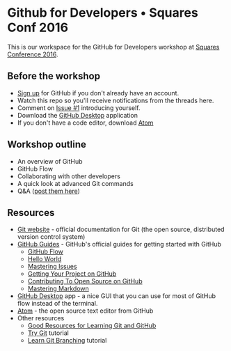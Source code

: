 # Github for Developers • Squares Conf 2016

This is our workspace for the GitHub for Developers workshop at [Squares Conference 2016](http://squaresconference.com/).

## Before the workshop
- [Sign up](https://github.com/join) for GitHub if you don't already have an account.
- Watch this repo so you'll receive notifications from the threads here.
- Comment on [Issue #1](https://github.com/jglovier/github-for-developers-squares-conf-2016/issues/1) introducing yourself.
- Download the [GitHub Desktop](https://desktop.github.com/) application
- If you don't have a code editor, download [Atom](https://atom.io/)

## Workshop outline
- An overview of GitHub
- GitHub Flow
- Collaborating with other developers
- A quick look at advanced Git commands
- Q&A ([post them here](https://github.com/jglovier/github-for-developers-squares-conf-2016/issues/6))

## Resources
- [Git website](http://git-scm.com/) - official documentation for Git (the open source, distributed version control system)
- [GitHub Guides](https://guides.github.com/) - GitHub's official guides for getting started with GitHub
  - [GitHub Flow](https://guides.github.com/introduction/flow/)
  - [Hello World](https://guides.github.com/activities/hello-world/)
  - [Mastering Issues](https://guides.github.com/features/issues/)
  - [Getting Your Project on GitHub](https://guides.github.com/introduction/getting-your-project-on-github/)
  - [Contributing To Open Source on GitHub](https://guides.github.com/activities/contributing-to-open-source/)
  - [Mastering Markdown](https://guides.github.com/features/mastering-markdown/)
- [GitHub Desktop](http://desktop.github.com/) app - a nice GUI that you can use for most of GitHub flow instead of the terminal. 
- [Atom](https://atom.io/) - the open source text editor from GitHub
- Other resources
  - [Good Resources for Learning Git and GitHub](https://help.github.com/articles/good-resources-for-learning-git-and-github/)
  - [Try Git](http://try.github.com/) tutorial
  - [Learn Git Branching](http://pcottle.github.io/learnGitBranching/?NODEMO) tutorial
